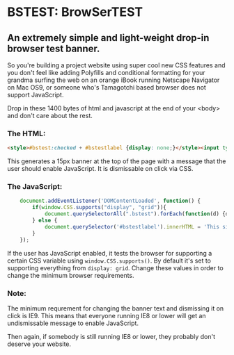 # BSTEST: BrowSerTEST

## An extremely simple and light-weight drop-in browser test banner.

So you're building a project website using super cool new CSS features and you don't feel like adding Polyfills and conditional formatting for your grandma surfing the web on an orange iBook running Netscape Navigator on Mac OS9, or someone who's Tamagotchi based browser does not support JavaScript. 

Drop in these 1400 bytes of html and javascript at the end of your \<body> and don't care about the rest.


### The HTML:

```html
<style>#bstest:checked + #bstestlabel {display: none;}</style><input type="checkbox" class="bstest" id="bstest" style="display:none"><label for="bstest" class="bstest" id="bstestlabel" style="height: 15px; font-family: sans-serif; position: absolute; top: 0; left: 0; background: tomato; color: white; width: 100%; text-align: center; font-size: 14px;">Please <a href="http://google.com/?q=how to enable javascript" style="color: darkred; font-weight: bold; text-decoration: none;">enable JavaScript</a> for a correctly working website.<span style="position:absolute;right:0">(Click to dismiss)</span></label>
```

This generates a 15px banner at the top of the page with a message that the user should enable JavaScript. It is dismissable on click via CSS.

### The JavaScript: 

```javascript
    document.addEventListener('DOMContentLoaded', function() {
        if(window.CSS.supports("display", "grid")){
            document.querySelectorAll(".bstest").forEach(function(d) {d.parentNode.removeChild()});
        } else {
            document.querySelector('#bstestlabel').innerHTML = 'This site was built for modern, safe browsers. Please <a href=\"http://whatbrowser.org/\" style=\"color: darkred; font-weight: bold; text-decoration: none;\">update your browser</a> for a correctly working website.<span style="position:absolute;right:0">(Click to dismiss)</span>';
        }
    });
 ```
 
 If the user has JavaScript enabled, it tests the browser for supporting a certain CSS variable using `window.CSS.supports()`. By default it's set to supporting everything from `display: grid`. Change these values in order to change the minimum browser requirements.
 
### Note:
 
 The minimum requrement for changing the banner text and dismissing it on click is IE9. This means that everyone running IE8 or lower will get an undismissable message to enable JavaScript. 
 
 Then again, if somebody is still running IE8 or lower, they probably don't deserve your website. 